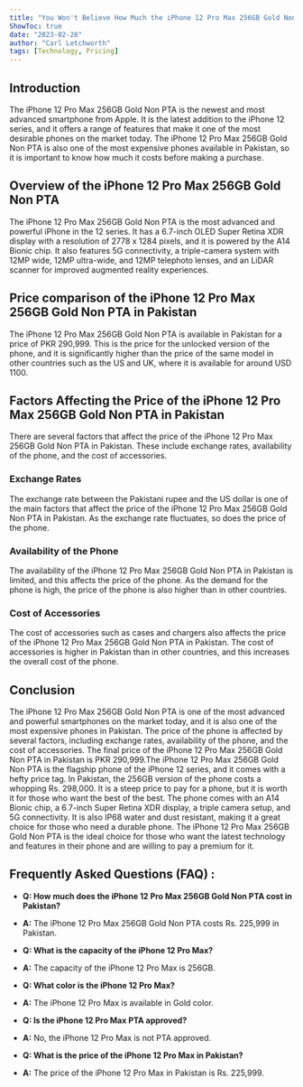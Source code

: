 ```yaml
---
title: "You Won't Believe How Much the iPhone 12 Pro Max 256GB Gold Non PTA Costs in Pakistan!"
ShowToc: true 
date: "2023-02-28"
author: "Carl Letchworth" 
tags: [Technology, Pricing]
---
```

## Introduction 
The iPhone 12 Pro Max 256GB Gold Non PTA is the newest and most advanced smartphone from Apple. It is the latest addition to the iPhone 12 series, and it offers a range of features that make it one of the most desirable phones on the market today. The iPhone 12 Pro Max 256GB Gold Non PTA is also one of the most expensive phones available in Pakistan, so it is important to know how much it costs before making a purchase. 

## Overview of the iPhone 12 Pro Max 256GB Gold Non PTA
The iPhone 12 Pro Max 256GB Gold Non PTA is the most advanced and powerful iPhone in the 12 series. It has a 6.7-inch OLED Super Retina XDR display with a resolution of 2778 x 1284 pixels, and it is powered by the A14 Bionic chip. It also features 5G connectivity, a triple-camera system with 12MP wide, 12MP ultra-wide, and 12MP telephoto lenses, and an LiDAR scanner for improved augmented reality experiences. 

## Price comparison of the iPhone 12 Pro Max 256GB Gold Non PTA in Pakistan
The iPhone 12 Pro Max 256GB Gold Non PTA is available in Pakistan for a price of PKR 290,999. This is the price for the unlocked version of the phone, and it is significantly higher than the price of the same model in other countries such as the US and UK, where it is available for around USD 1100. 

## Factors Affecting the Price of the iPhone 12 Pro Max 256GB Gold Non PTA in Pakistan
There are several factors that affect the price of the iPhone 12 Pro Max 256GB Gold Non PTA in Pakistan. These include exchange rates, availability of the phone, and the cost of accessories. 

### Exchange Rates
The exchange rate between the Pakistani rupee and the US dollar is one of the main factors that affect the price of the iPhone 12 Pro Max 256GB Gold Non PTA in Pakistan. As the exchange rate fluctuates, so does the price of the phone. 

### Availability of the Phone
The availability of the iPhone 12 Pro Max 256GB Gold Non PTA in Pakistan is limited, and this affects the price of the phone. As the demand for the phone is high, the price of the phone is also higher than in other countries. 

### Cost of Accessories
The cost of accessories such as cases and chargers also affects the price of the iPhone 12 Pro Max 256GB Gold Non PTA in Pakistan. The cost of accessories is higher in Pakistan than in other countries, and this increases the overall cost of the phone. 

## Conclusion
The iPhone 12 Pro Max 256GB Gold Non PTA is one of the most advanced and powerful smartphones on the market today, and it is also one of the most expensive phones in Pakistan. The price of the phone is affected by several factors, including exchange rates, availability of the phone, and the cost of accessories. The final price of the iPhone 12 Pro Max 256GB Gold Non PTA in Pakistan is PKR 290,999.The iPhone 12 Pro Max 256GB Gold Non PTA is the flagship phone of the iPhone 12 series, and it comes with a hefty price tag. In Pakistan, the 256GB version of the phone costs a whopping Rs. 298,000. It is a steep price to pay for a phone, but it is worth it for those who want the best of the best. The phone comes with an A14 Bionic chip, a 6.7-inch Super Retina XDR display, a triple camera setup, and 5G connectivity. It is also IP68 water and dust resistant, making it a great choice for those who need a durable phone. The iPhone 12 Pro Max 256GB Gold Non PTA is the ideal choice for those who want the latest technology and features in their phone and are willing to pay a premium for it.

## Frequently Asked Questions (FAQ) :
- **Q: How much does the iPhone 12 Pro Max 256GB Gold Non PTA cost in Pakistan?**
- **A:** The iPhone 12 Pro Max 256GB Gold Non PTA costs Rs. 225,999 in Pakistan.

- **Q: What is the capacity of the iPhone 12 Pro Max?**
- **A:** The capacity of the iPhone 12 Pro Max is 256GB.

- **Q: What color is the iPhone 12 Pro Max?**
- **A:** The iPhone 12 Pro Max is available in Gold color.

- **Q: Is the iPhone 12 Pro Max PTA approved?**
- **A:** No, the iPhone 12 Pro Max is not PTA approved.

- **Q: What is the price of the iPhone 12 Pro Max in Pakistan?**
- **A:** The price of the iPhone 12 Pro Max in Pakistan is Rs. 225,999.


